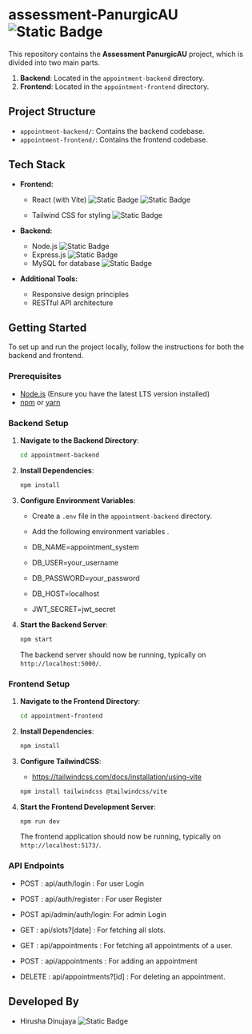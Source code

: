 # assessment-PanurgicAU ![Static Badge](https://img.shields.io/badge/HirushaDinujaya-hdx0315-%236fffe9?logo=hexo&logoColor=%236fffe9&labelColor=%23000)


This repository contains the **Assessment PanurgicAU** project, which is divided into two main parts.

1. **Backend**: Located in the `appointment-backend` directory.
2. **Frontend**: Located in the `appointment-frontend` directory.

## Project Structure

- `appointment-backend/`: Contains the backend codebase.
- `appointment-frontend/`: Contains the frontend codebase.


## Tech Stack

- **Frontend:**
  - React (with Vite) ![Static Badge](https://img.shields.io/badge/React-React?logo=react&logoColor=%2303fcfc&label=-&labelColor=%23000&color=%2303fcfc) ![Static Badge](https://img.shields.io/badge/Vite-Vite?logo=vite&logoColor=%23874dfa&label=-&labelColor=%23000&color=%235603fc)

  - Tailwind CSS for styling  ![Static Badge](https://img.shields.io/badge/Tailwind-Tailwind?logo=tailwindcss&logoColor=%234dd5fa&label=-&labelColor=%23000&color=%234dd5fa)

- **Backend:**
  - Node.js ![Static Badge](https://img.shields.io/badge/Node-Node?logo=Node.js&logoColor=%234dfa67&label=-&labelColor=%23000&color=%234dfa67)
  - Express.js ![Static Badge](https://img.shields.io/badge/Node-Node?logo=express&logoColor=%234deefa&label=-&labelColor=%23000&color=%234deefa)
  - MySQL for database ![Static Badge](https://img.shields.io/badge/MySQL-MySQL?logo=mysql&logoColor=%230f0&label=-&labelColor=%23000&color=%230f0)

- **Additional Tools:**
  - Responsive design principles
  - RESTful API architecture


## Getting Started

To set up and run the project locally, follow the instructions for both the backend and frontend.

### Prerequisites

- [Node.js](https://nodejs.org/) (Ensure you have the latest LTS version installed)
- [npm](https://www.npmjs.com/) or [yarn](https://yarnpkg.com/)

### Backend Setup

1. **Navigate to the Backend Directory**:

   ```bash
   cd appointment-backend
   ```

2. **Install Dependencies**:

   ```bash
   npm install
   ```

3. **Configure Environment Variables**:

   - Create a `.env` file in the `appointment-backend` directory.
   - Add the following environment variables .

    - DB_NAME=appointment_system
    - DB_USER=your_username
    - DB_PASSWORD=your_password
    - DB_HOST=localhost
    - JWT_SECRET=jwt_secret


4. **Start the Backend Server**:

   ```bash
   npm start
   ```

   The backend server should now be running, typically on `http://localhost:5000/`.

### Frontend Setup

1. **Navigate to the Frontend Directory**:

   ```bash
   cd appointment-frontend
   ```

2. **Install Dependencies**:

   ```bash
   npm install
   ```

3. **Configure TailwindCSS**:

   - https://tailwindcss.com/docs/installation/using-vite 
   ```bash
   npm install tailwindcss @tailwindcss/vite
   ```

4. **Start the Frontend Development Server**:

   ```bash
   npm run dev
   ```

   The frontend application should now be running, typically on `http://localhost:5173/`.


### API Endpoints

- POST : api/auth/login : For user Login
- POST : api/auth/register : For user Register

- POST api/admin/auth/login: For admin Login

- GET : api/slots?[date] : For fetching all slots.
- GET : api/appointments : For fetching all appointments of a user.

- POST : api/appointments : For adding an appointment

- DELETE : api/appointments?[id] : For deleting an appointment.

## Developed By 

- Hirusha Dinujaya
 ![Static Badge](https://img.shields.io/badge/HirushaDinujaya-hdx0315-%236fffe9?logo=hexo&logoColor=%236fffe9&labelColor=%23000)